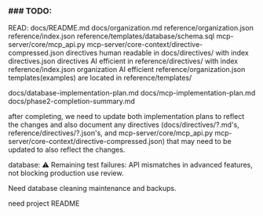 ### ### TODO:

READ:
docs/README.md
docs/organization.md
reference/organization.json
reference/index.json
reference/templates/database/schema.sql
mcp-server/core/mcp_api.py
mcp-server/core-context/directive-compressed.json
directives human readable in docs/directives/ with index directives.json
directives AI efficient in reference/directives/ with index reference/index.json
organization AI efficient reference/organization.json
templates(examples) are located in reference/templates/


docs/database-implementation-plan.md
docs/mcp-implementation-plan.md
docs/phase2-completion-summary.md

after completing, we need to update both implementation plans to reflect the changes and also document any directives (docs/directives/?.md's, reference/directives/?.json's, and mcp-server/core/mcp_api.py mcp-server/core-context/directive-compressed.json) that may need to be updated to also reflect the changes.

database: 
 ⚠️ Remaining test failures: API
  mismatches in advanced features, not
  blocking production use
review.

Need database cleaning maintenance and backups.

need project README